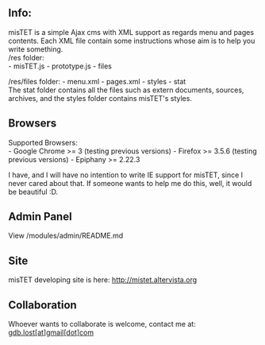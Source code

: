 <h2>Info:</h2>
misTET is a simple Ajax cms with XML support as regards menu and pages contents. Each XML file contain some instructions whose aim is to help you write something.<br>
/res folder:<br>
	- misTET.js
	- prototype.js
	- files

/res/files folder:
	- menu.xml
	- pages.xml
	- styles
	- stat
<br>
The stat folder contains all the files such as extern documents, sources, archives, and the styles folder contains misTET's styles.<br>
<h2>Browsers</h2>
Supported Browsers:<br>
	- Google Chrome >= 3 (testing previous versions)
	- Firefox >= 3.5.6 (testing previous versions)
	- Epiphany >= 2.22.3
	
I have, and I will have no intention to write IE support for misTET, since I never cared about that. If someone wants to help me do this, well, it would be beautiful :D.

<h2>Admin Panel</h2>
View /modules/admin/README.md

<h2>Site</h2>
misTET developing site is here:
<a href = "http://mistet.altervista.org" target = "_blank">http://mistet.altervista.org</a>

<h2>Collaboration</h2>
Whoever wants to collaborate is welcome, contact me at: <a href = "mailto:gdb.lost@gmail.com">gdb.lost[at]gmail[dot]com </a>
